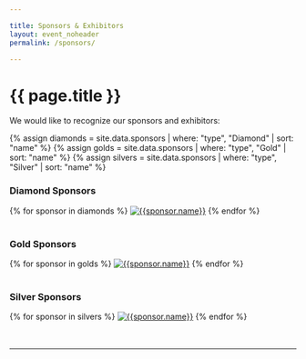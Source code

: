 ```yaml
---

title: Sponsors & Exhibitors
layout: event_noheader
permalink: /sponsors/

---
```


# {{ page.title }}
We would like to recognize our sponsors and exhibitors: 


{% assign diamonds = site.data.sponsors | where: "type", "Diamond" | sort: "name" %}
{% assign golds = site.data.sponsors | where: "type", "Gold" | sort: "name" %}
{% assign silvers = site.data.sponsors | where: "type", "Silver" | sort: "name" %}


<section class='member'>
<div class='member-wrapper'>
<section class='member-list'>
<h3>Diamond Sponsors</h3>
<div class='event_member_div'>
{% for sponsor in diamonds %}
<a href="{{sponsor.url}}" class="member-logo"><img src="{{sponsor.logo}}" alt="{{sponsor.name}}"></a>
{% endfor %}
</div>
<br>
<h3>Gold Sponsors</h3>
<div class='event_member_div'>
{% for sponsor in golds %}
<a href="{{sponsor.url}}" class="member-logo"><img src="{{sponsor.logo}}" alt="{{sponsor.name}}"></a>
{% endfor %}
</div>
<br>
<h3>Silver Sponsors</h3>
<div class='event_member_div'>
{% for sponsor in silvers %}
<a href="{{sponsor.url}}" class="member-logo"><img src="{{sponsor.logo}}" alt="{{sponsor.name}}"></a>
{% endfor %}
</div>
</section>
</div>
</section>
<br><br>
<p>
<hr>